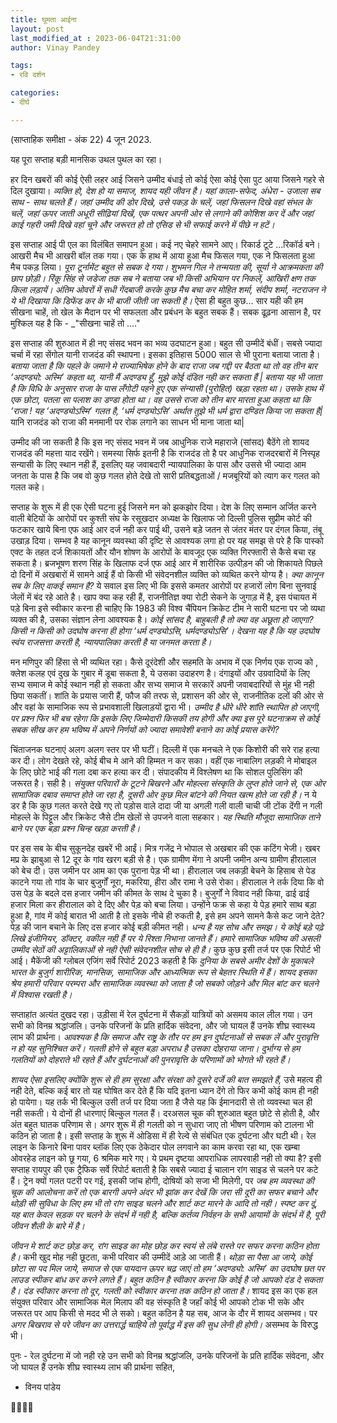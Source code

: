 ```yaml
---
title: घूमता आईना
layout: post
last_modified_at : 2023-06-04T21:31:00
author: Vinay Pandey

tags:
- रवि दर्शन

categories:
- दीर्घ

---
```


(साप्ताहिक समीक्षा - अंक 22)
4 जून 2023.

यह पूरा सप्ताह बड़ी मानसिक उथल पुथल का रहा।

हर दिन खबरों की कोई ऐसी लहर आई जिसने उम्मीद बंधाई तो कोई ऐसा कोई ऐसा पुट आया जिसने गहरे से दिल दुखाया। *व्यक्ति हो, देश हो या समाज, शायद यही जीवन है। यहां काला-सफेद, अंधेरा - उजाला सब साथ - साथ चलते हैं। जहां उम्मीद की डोर दिखे, उसे पकड़ के चलें, जहां फिसलन दिखे वहां संभल के चलें, जहां ऊपर जाती अधूरी सीढ़ियां दिखें, एक पत्थर अपनी ओर से लगाने की कोशिश कर दें और जहां काई गहरी जमी दिखे वहां चूने और जरूरत हो तो एसिड से भी सफाई करने में पीछे न हटें।*

इस सप्ताह आई पी एल का विलंबित समापन हुआ। कई नए चेहरे सामने आए। रिकार्ड टूटे ...रिकॉर्ड बने। आखरी मैच भी आखरी बॉल तक गया। एक के हाथ में आया हुआ मैच फिसल गया, एक ने फिसलता हुआ मैच पकड़ लिया। *पूरा टूर्नामेंट बहुत से सबक दे गया। शुभमन गिल ने तन्मयता की, सूर्या ने आक्रमकता की छाप छोड़ी। रिंकू सिंह से जडेजा तक सब ने बताया जब भी किसी अभियान पर निकलें, आखिरी क्षण तक किला लड़ायें। अंतिम ओवरों में सधी गेंदबाजी करके कुछ मैच बचा कर मोहित शर्मा, संदीप शर्मा, नटराजन ने ये भी दिखाया कि डिफेंड कर के भी बाजी जीती जा सकती है।* ऐसा ही बहुत कुछ... सार यही की हम सीखना चाहें, तो खेल के मैदान पर भी सफलता और प्रबंधन के बहुत सबक हैं। सबक ढूढ़ना आसान है, पर मुश्किल यह है कि -  _"सीखना चाहें तो ...."

इस सप्ताह की शुरुआत में ही नए संसद भवन का भव्य उदघाटन हुआ। बहुत सी उम्मीदें बंधीं। सबसे ज्यादा चर्चा में रहा सेंगोल यानी राजदंड की स्थापना। इसका इतिहास 5000 साल से भी पुराना बताया जाता है।  *बताया जाता है कि पहले के जमाने मे राज्याभिषेक होने के बाद राजा जब गद्दी पर बैठता था तो वह तीन बार ‘अदण्ड्यो: अस्मि’ कहता था, यानी मैं अदण्ड्य हूँ, मुझे कोई दंडित नही कर सकता हैं | बताया यह भी जाता है कि विधि के अनुसार राजा के पास लँगोटी पहने हुए एक संन्यासी (पुरोहित) खड़ा रहता था। उसके हाथ में एक छोटा, पतला सा पलाश का डण्डा होता था। वह उससे राजा को तीन बार मारता हुआ कहता था कि ‘राजा ! यह ‘अदण्ड्योऽस्मि’ गलत है, ‘धर्म दण्ड्योऽसि’ अर्थात तुझे भी धर्म द्वारा दण्डित किया जा सकता है|* यानि राजदंड को राजा की मनमानी पर रोक लगाने का साधन भी माना जाता था| 

उम्मीद की जा सकती है कि इस नए संसद भवन में जब आधुनिक राजे महाराजे (सांसद) बैठेंगे तो शायद राजदंड की महत्ता याद रखेंगे। समस्या सिर्फ इतनी है कि राजदंड तो है पर आधुनिक राजदरबारों में निस्पृह सन्यासी के लिए स्थान नही हैं, इसलिए यह जवाबदारी न्यायपालिका के पास और उससे भी ज्यादा आम जनता के पास है कि जब वो कुछ गलत होते देखे तो सारी प्रतिबद्धताओं / मजबूरियों को त्याग कर गलत को गलत कहे। 

सप्ताह के शुरू में ही एक ऐसी घटना हुई जिसने मन को झकझोर दिया। देश के लिए सम्मान अर्जित करने वाली बेटियों के आरोपों पर कुश्ती संघ के रसूखदार अध्यक्ष के खिलाफ जो दिल्ली पुलिस सुप्रीम कोर्ट की फटकार खाये बिना एफ आई आर दर्ज नही कर पाई थी, उसने बड़े जतन से जंतर मंतर पर दंगल किया, तंबू उखाड़ दिया। सम्भव है यह कानून व्यवस्था की दृष्टि से आवश्यक लगा हो पर यह समझ से परे है कि पास्को एक्ट के तहत दर्ज शिकायतों और यौन शोषण के आरोपों के बावजूद एक व्यक्ति गिरफ्तारी से कैसे बचा रह सकता है। ब्रजभूषण शरण सिंह के खिलाफ दर्ज एफ आई आर में शारीरिक उत्पीड़न की जो शिकायते पिछले दो दिनों में अखबारों में सामने आई हैं वो किसी भी संवेदनशील व्यक्ति को व्यथित करने योग्य है। *क्या कानून सब के लिए वाकई समान है?* ये सवाल इस लिए भी कि इससे कमतर आरोपों पर हजारों लोग बिना सुनवाई जेलों में बंद रहे आते है। खाप क्या कह रही हैं, राजनीतिज्ञ क्या रोटी सेकने के जुगाड़ में है, इस पंचायत में पड़े बिना इसे स्वीकार करना ही चाहिए कि 1983 की विश्व चैंपियन क्रिकेट टीम ने सारी घटना पर जो व्यथा व्यक्त की है, उसका संज्ञान लेना आवश्यक है। *कोई सांसद है, बाहुबली है तो क्या वह अछूता हो जाएगा? किसी न किसी को उदघोष करना ही होगा ‘धर्म दण्ड्योऽसि, धर्मदण्ड्योऽसि’। देखना यह है कि यह उदघोष स्वंय राजसत्ता करती है, न्यायपालिका करती है या जनमत करता है।*

मन मणिपुर की हिंसा से भी व्यथित रहा। कैसे दूरंदेशी और सहमति के अभाव में एक निर्णय एक राज्य को , क्लेश कलह एवं दुख के गुबार में डूबा सकता है, ये उसका उदाहरण है। दंगाइयों और उग्रवादियों के लिए सभ्य समाज मे कोई स्थान नही हो सकता और सभ्य समाज मे सरकारें अपनी जवाबदारियों से मुंह भी नही छिपा सकतीं। शांति के प्रयास जारी हैं, फौज की तरफ से, प्रशासन की ओर से, राजनीतिक दलों की ओर से और वहां के सामाजिक रूप से प्रभावशाली खिलाड़यों द्वारा भी। *उम्मीद है धीरे धीरे शांति स्थापित हो जाएगी, पर प्रश्न फिर भी बच रहेगा कि इसके लिए जिम्मेदारी किसकी तय होगी और क्या इस पूरे घटनाक्रम से कोई सबक सीख कर हम भविष्य में अपने निर्णयों को ज्यादा समावेशी बनाने का कोई प्रयास करेंगे?*

चिंताजनक घटनाएं अलग अलग स्तर पर भी घटीं। दिल्ली में एक मनचले ने एक किशोरी की सरे राह हत्या कर दी। लोग देखते रहे, कोई बीच मे आने की हिम्मत न कर सका। वहीं एक नाबालिग लड़की ने मोबाइल के लिए छोटे भाई की गला दबा कर हत्या कर दी। संपादकीय में विश्लेषण था कि सोशल पुलिसिंग की जरूरत है। सही है। *संयुक्त परिवारों के टूटने बिखरने और मोहल्ला संस्कृति के लुप्त होते जाने से, एक ओर सामाजिक दबाव समाप्त होते जा रहा है, दूसरी ओर कुछ मिल बांटने की नियत खत्म होते जा रही है।* न ये डर है कि कुछ गलत करते देखे गए तो पड़ोस वाले दादा जी या अगली गली वाली चाची जी टोंक देंगी न गली मोहल्ले के पिट्टूल और क्रिकेट जैसे टीम खेलों से उपजने वाला सहकार। *यह स्थिति मौजूदा सामाजिक ताने बाने पर एक बड़ा प्रश्न चिन्ह खड़ा करती है।* 

पर इस सब के बीच सुकूनदेह खबरें भी आईं। मित्र गजेंद्र ने भोपाल से अखबार की एक कटिंग भेजी। खबर मप्र के झाबुआ से  12 दूर के गांव खरग बड़ी से है। एक ग्रामीण मेंगा ने अपनी जमीन अन्य ग्रामीण हीरालाल को बेच दी। उस जमीन पर आम का एक पुराना पेड़ भी था। हीरालाल जब लकड़ी बेचने के हिसाब से पेड काटने गया तो गांव के चार बुजुर्गों नूरा, मकरिया, हीरा और रामा ने उसे रोका। हीरालाल ने तर्क दिया कि वो उस पेड़ के बदले दस हजार जमीन की कीमत के साथ दे चुका है। बुजुर्गों ने विवाद नही किया, ढाई ढाई हजार मिला कर हीरालाल को दे दिए और पेड़ को बचा लिया। उन्होंने फक्र से कहा ये पेड़ हमारे साथ बड़ा हुआ है, गांव में कोई बारात भी आती है तो इसके नीचे ही रुकती है, इसे हम अपने सामने कैसे कट जाने देते? पेड़ की जान बचाने के लिए दस हजार कोई बड़ी कीमत नही। *धन्य है यह सोच और समझ। ये कोई बड़े पढ़े लिखे इंजीनियर, डॉक्टर, वकील नही हैं पर ये रिश्ता निभाना जानते हैं। हमारे सामाजिक भविष्य की असली उम्मीद सेठों की अट्टालिकाओं से नही ऐसी संवेदनशील सोच से ही है।* कुछ कुछ इसी तर्ज पर एक रिपोर्ट भी आई। मैकेंजी की ग्लोबल एजिंग सर्वे रिपोर्ट 2023 कहती है कि *दुनिया के सबसे अमीर देशों के मुकाबले  भारत के बुजुर्ग शारीरिक, मानसिक, सामाजिक और आध्यत्मिक रूप से बेहतर स्थिति में हैं। शायद इसका श्रेय हमारी परिवार परम्परा और सामाजिक व्यवस्था को जाता है जो सबको जोड़ने और मिल बांट कर चलने में विश्वास रखती है।*

सप्ताहांत अत्यंत दुखद रहा। उड़ीसा में रेल दुर्घटना में सैकड़ों यात्रियों को असमय काल लील गया। उन सभी को विनम्र श्रद्धांजलि। उनके परिजनों के प्रति हार्दिक संवेदना, और जो घायल हैं उनके शीघ्र स्वास्थ्य लाभ की प्रार्थना। *आवश्यक है कि समाज और राष्ट्र के तौर पर हम इन दुर्घटनाओं से सबक लें और पुरावृत्ति न हो यह सुनिश्चित करें। गलती होने से बहुत बड़ा अपराध है उसका दोहराया जाना। दुर्भाग्य से हम गलतियों को दोहराते भी रहते हैं और दुर्घटनाओं की पुनरावृत्ति के परिणामों को भोगते भी रहते हैं।*

*शायद ऐसा इसलिए क्योंकि शुरू से ही हम सुरक्षा और संरक्षा को दूसरे दर्जे की बात समझते हैं,* उसे महत्व ही नही देते, बल्कि कई बार तो यह घोषित कर देते हैं कि यदि इतना ध्यान देंगे तो फिर कभी कोई काम ही नही हो पायेगा। यह तर्क भी बिल्कुल उसी तर्ज पर दिया जता है जैसे यह कि ईमानदारी से तो व्यवस्था चल ही नही सकती। ये दोनों ही धारणाएं बिल्कुल गलत हैं। दरअसल चूक की शुरुआत बहुत छोटे से होती है, और अंत बहुत घातक परिणाम से। अगर शुरू में ही गलती को न सुधारा जाए तो भीषण परिणाम को टालना भी कठिन हो जाता है। इसी सप्ताह के शुरू में ओडिसा में ही रेल्वे से संबंधित एक दुर्घटना और घटी थी। रेल लाइन के किनारे बिना पावर ब्लॉक लिए एक ठेकेदार पोल लगवाने का काम करवा रहा था, एक खम्बा ओवरहेड लाइन को छू गया, 6 श्रमिक मारे गए। ये प्रथम दृष्टया आपराधिक लापरवाही नही तो क्या है? इसी सप्ताह रायपुर की एक ट्रैफिक सर्वे रिपोर्ट बताती है कि सबसे ज्यादा ई चालान रांग साइड से चलने पर कटे हैं। ट्रेन क्यों गलत पटरी पर गई, इसकी जांच होगी, दोषियों को सजा भी मिलेगी, पर *जब हम व्यवस्था की चूक की आलोचना करें तो एक बारगी अपने अंदर भी झांक कर देखें कि जरा सी दूरी का सफर बचाने और थोड़ी सी सुविधा के लिए हम भी तो रांग साइड चलने और शार्ट कट मारने के आदि तो नही। स्पष्ट कर दूं, यह बात केवल सड़क पर चलने के संदर्भ में नही है, बल्कि कर्तव्य निर्वहन के सभी आयामों के संदर्भ में है, पूरी जीवन शैली के बारे में है।* 

*जीवन मे शार्ट कट छोड़ कर, रांग साइड का मोह छोड़ कर स्वयं से लंबे रास्ते पर सफर करना कठिन होता है।* कभी खुद मोह नही छूटता, कभी परिवार की उम्मीदें आड़े आ जाती हैं। *थोड़ा सा पैसा आ जाये, कोई छोटा सा पद मिल जाये, समाज से एक पायदान ऊपर चढ़ जाएं तो हम _‘अदण्ड्यो: अस्मि’_ का उदघोष छत पर लाउड स्पीकर बांध कर करने लगते हैं। बहुत कठिन है स्वीकार करना कि कोई है जो आपको दंड दे सकता है। दंड स्वीकार करना तो दूर, गलती को स्वीकार करना तक कठिन हो जाता है।* शायद इस का एक हल संयुक्त परिवार और सामाजिक मेल मिलाप की वह संस्कृति है जहाँ कोई भी आपको टोक भी सके और जरूरत पर आप किसी से मदद भी ले सको। बहुत कठिन है यह सब, आज के दौर में शायद असम्भव।  पर *अगर बिखराव से परे जीवन का उत्तरार्द्ध चाहिये तो पूर्वाद्ध में इस की सुध लेनी ही होगी।* असम्भव के विरुद्ध भी। 

पुनः - रेल दुर्घटना में जो नही रहे उन सभी को विनम्र श्रद्धांजलि, उनके परिजनों के प्रति हार्दिक संवेदना, और जो घायल हैं उनके शीघ्र स्वास्थ्य लाभ की प्रार्थना सहित,

- विनय पांडेय

🙏🌷🌷🙏
